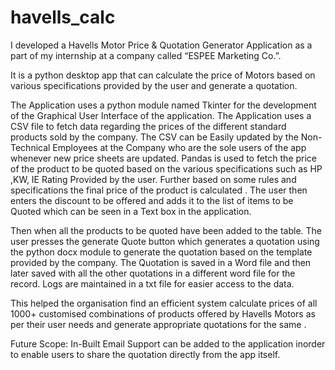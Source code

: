 # havells_calc
I developed a Havells Motor Price & Quotation Generator Application as a part of my internship at a company called “ESPEE Marketing Co.”. 

It is a python desktop app that can calculate the price of Motors based on various specifications provided by the user and generate a quotation. 

The Application uses a python module named Tkinter for the development of the Graphical User Interface of the application. The Application uses a CSV file to fetch data regarding the prices of the different standard products sold by the company. The CSV can be Easily updated by the Non-Technical Employees at the Company who are the sole users of the app whenever new price sheets are updated. Pandas is used to fetch the price of the product to be quoted based on the various specifications such as HP ,KW, IE Rating Provided by the user. Further based on some rules and specifications the final price of the product is calculated . The user then enters the discount to be offered and adds it to the list of items to be Quoted which can be seen in a Text box in the application.

Then when all the products to be quoted have been added to the table. The user presses the generate Quote button which generates a quotation using the python docx module to generate the quotation based on the template provided by the company. The Quotation is saved in a Word file and then later saved with all the other quotations in a different word file for the record. Logs are maintained in a txt file for easier access to the data. 

This helped the organisation find an efficient system calculate prices of all 1000+ customised combinations of products offered by Havells Motors as per their user needs and generate appropriate quotations for the same . 

Future Scope:
In-Built Email Support can be added to the application inorder to enable users to share the quotation directly from the app itself. 
